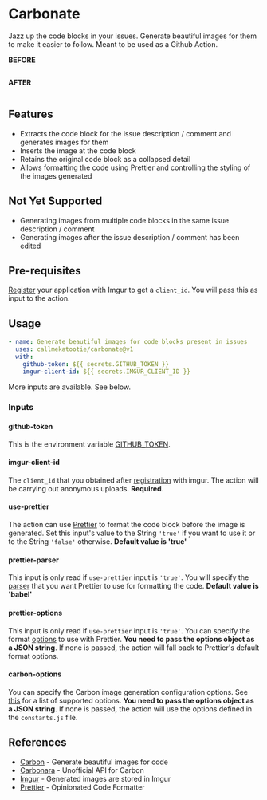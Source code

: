 # Carbonate

Jazz up the code blocks in your issues. Generate beautiful images for them to make it easier to follow. Meant to be used as a Github Action.

**BEFORE**

![]()

**AFTER**

![]()

## Features

- Extracts the code block for the issue description / comment and generates images for them
- Inserts the image at the code block
- Retains the original code block as a collapsed detail
- Allows formatting the code using Prettier and controlling the styling of the images generated

## Not Yet Supported

- Generating images from multiple code blocks in the same issue description / comment
- Generating images after the issue description / comment has been edited

## Pre-requisites

[Register](https://api.imgur.com/oauth2/addclient) your application with Imgur to get a `client_id`. You will pass this as input to the action.

## Usage

```yaml
- name: Generate beautiful images for code blocks present in issues
  uses: callmekatootie/carbonate@v1
  with:
    github-token: ${{ secrets.GITHUB_TOKEN }}
    imgur-client-id: ${{ secrets.IMGUR_CLIENT_ID }}
```

More inputs are available. See below.

### Inputs

#### github-token

This is the environment variable [GITHUB_TOKEN](https://docs.github.com/en/actions/configuring-and-managing-workflows/authenticating-with-the-github_token#about-the-github_token-secret).

#### imgur-client-id

The `client_id` that you obtained after [registration](https://api.imgur.com/oauth2/addclient) with imgur. The action will be carrying out anonymous uploads. **Required**.

#### use-prettier

The action can use [Prettier](https://prettier.io/) to format the code block before the image is generated. Set this input's value to the String `'true'` if you want to use it or to the String `'false'` otherwise. **Default value is 'true'**

#### prettier-parser

This input is only read if `use-prettier` input is `'true'`. You will specify the [parser](https://prettier.io/docs/en/options.html#parser) that you want Prettier to use for formatting the code. **Default value is 'babel'**

#### prettier-options

This input is only read if `use-prettier` input is `'true'`. You can specify the format [options](https://prettier.io/docs/en/options.html) to use with Prettier. **You need to pass the options object as a JSON string**. If none is passed, the action will fall back to Prettier's default format options.

#### carbon-options

You can specify the Carbon image generation configuration options. See [this](https://github.com/petersolopov/carbonara#post-apicook) for a list of supported options. **You need to pass the options object as a JSON string**. If none is passed, the action will use the options defined in the `constants.js` file.

## References

- [Carbon](https://github.com/carbon-app/carbon) - Generate beautiful images for code
- [Carbonara](https://github.com/petersolopov/carbonara) - Unofficial API for Carbon
- [Imgur](https://apidocs.imgur.com/) - Generated images are stored in Imgur
- [Prettier](https://prettier.io) - Opinionated Code Formatter

